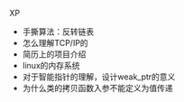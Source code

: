XP
- 手撕算法：反转链表
- 怎么理解TCP/IP的
- 简历上的项目介绍
- linux的内存系统
- 对于智能指针的理解，设计weak_ptr的意义
- 为什么类的拷贝函数入参不能定义为值传递

